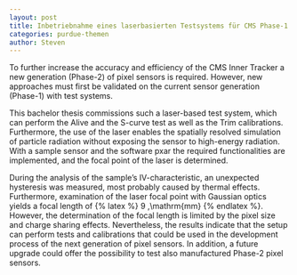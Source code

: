 ```yaml
---
layout: post
title: Inbetriebnahme eines laserbasierten Testsystems für CMS Phase-1 Pixelsensoren
categories: purdue-themen
author: Steven
---
```


To further increase the accuracy and efficiency of the CMS Inner Tracker a new generation (Phase-2) of pixel sensors is required. However, new approaches must
first be validated on the current sensor generation (Phase-1) with test systems.

This bachelor thesis commissions such a laser-based test system, which can perform
the Alive and the S-curve test as well as the Trim calibrations. Furthermore,
the use of the laser enables the spatially resolved simulation of particle
radiation without exposing the sensor to high-energy radiation. With a sample
sensor and the software pxar the required functionalities are implemented, and
the focal point of the laser is determined.

During the analysis of the sample’s IV-characteristic, an unexpected hysteresis
was measured, most probably caused by thermal effects. Furthermore, examination
of the laser focal point with Gaussian optics yields a focal length of 
{% latex %} 9 \,\mathrm{mm} {% endlatex %}.
However, the determination of the focal length is limited by the pixel size and
charge sharing effects. Nevertheless, the results indicate that the setup can
perform tests and calibrations that could be used in the development process of
the next generation of pixel sensors. In addition, a future upgrade could offer
the possibility to test also manufactured Phase-2 pixel sensors.